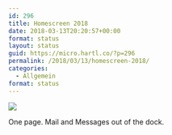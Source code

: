 ```yaml
---
id: 296
title: Homescreen 2018
date: 2018-03-13T20:20:57+00:00
format: status
layout: status
guid: https://micro.hartl.co/?p=296
permalink: /2018/03/13/homescreen-2018/
categories:
  - Allgemein
format: status
---
```

<img class="alignnone size-full wp-image-295" src="https://micro.hartl.co/wp-content/uploads/2018/03/975D4F10-B144-4DBC-B7B2-1EB085DBD31A.png" srcset="https://micro.hartl.co/wp-content/uploads/2018/03/975D4F10-B144-4DBC-B7B2-1EB085DBD31A.png 1125w, https://micro.hartl.co/wp-content/uploads/2018/03/975D4F10-B144-4DBC-B7B2-1EB085DBD31A-139x300.png 139w, https://micro.hartl.co/wp-content/uploads/2018/03/975D4F10-B144-4DBC-B7B2-1EB085DBD31A-768x1663.png 768w, https://micro.hartl.co/wp-content/uploads/2018/03/975D4F10-B144-4DBC-B7B2-1EB085DBD31A-473x1024.png 473w" sizes="(max-width: 1125px) 100vw, 1125px" />

One page. Mail and Messages out of the dock.